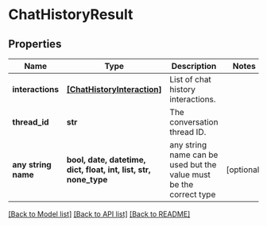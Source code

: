 # ChatHistoryResult


## Properties
Name | Type | Description | Notes
------------ | ------------- | ------------- | -------------
**interactions** | [**[ChatHistoryInteraction]**](ChatHistoryInteraction.md) | List of chat history interactions. | 
**thread_id** | **str** | The conversation thread ID. | 
**any string name** | **bool, date, datetime, dict, float, int, list, str, none_type** | any string name can be used but the value must be the correct type | [optional]

[[Back to Model list]](../README.md#documentation-for-models) [[Back to API list]](../README.md#documentation-for-api-endpoints) [[Back to README]](../README.md)



